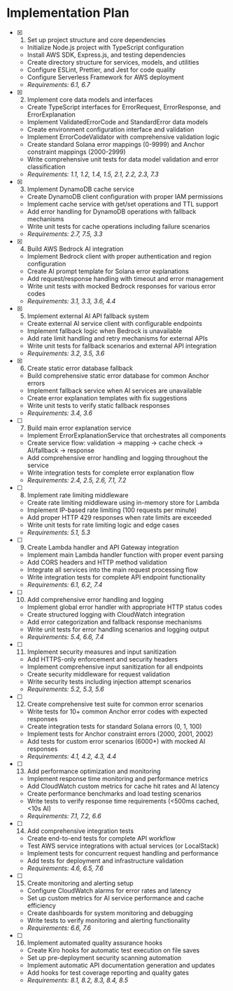 # Implementation Plan

- [x] 1. Set up project structure and core dependencies
  - Initialize Node.js project with TypeScript configuration
  - Install AWS SDK, Express.js, and testing dependencies
  - Create directory structure for services, models, and utilities
  - Configure ESLint, Prettier, and Jest for code quality
  - Configure Serverless Framework for AWS deployment
  - _Requirements: 6.1, 6.7_

- [x] 2. Implement core data models and interfaces
  - Create TypeScript interfaces for ErrorRequest, ErrorResponse, and ErrorExplanation
  - Implement ValidatedErrorCode and StandardError data models
  - Create environment configuration interface and validation
  - Implement ErrorCodeValidator with comprehensive validation logic
  - Create standard Solana error mappings (0-9999) and Anchor constraint mappings (2000-2999)
  - Write comprehensive unit tests for data model validation and error classification
  - _Requirements: 1.1, 1.2, 1.4, 1.5, 2.1, 2.2, 2.3, 7.3_

- [x] 3. Implement DynamoDB cache service







  - Create DynamoDB client configuration with proper IAM permissions
  - Implement cache service with get/set operations and TTL support
  - Add error handling for DynamoDB operations with fallback mechanisms
  - Write unit tests for cache operations including failure scenarios
  - _Requirements: 2.7, 7.5, 3.3_

- [x] 4. Build AWS Bedrock AI integration





  - Implement Bedrock client with proper authentication and region configuration
  - Create AI prompt template for Solana error explanations
  - Add request/response handling with timeout and error management
  - Write unit tests with mocked Bedrock responses for various error codes
  - _Requirements: 3.1, 3.3, 3.6, 4.4_

- [x] 5. Implement external AI API fallback system



  - Create external AI service client with configurable endpoints
  - Implement fallback logic when Bedrock is unavailable
  - Add rate limit handling and retry mechanisms for external APIs
  - Write unit tests for fallback scenarios and external API integration
  - _Requirements: 3.2, 3.5, 3.6_

- [x] 6. Create static error database fallback





  - Build comprehensive static error database for common Anchor errors
  - Implement fallback service when AI services are unavailable
  - Create error explanation templates with fix suggestions
  - Write unit tests to verify static fallback responses
  - _Requirements: 3.4, 3.6_

- [ ] 7. Build main error explanation service
  - Implement ErrorExplanationService that orchestrates all components
  - Create service flow: validation → mapping → cache check → AI/fallback → response
  - Add comprehensive error handling and logging throughout the service
  - Write integration tests for complete error explanation flow
  - _Requirements: 2.4, 2.5, 2.6, 7.1, 7.2_

- [ ] 8. Implement rate limiting middleware
  - Create rate limiting middleware using in-memory store for Lambda
  - Implement IP-based rate limiting (100 requests per minute)
  - Add proper HTTP 429 responses when rate limits are exceeded
  - Write unit tests for rate limiting logic and edge cases
  - _Requirements: 5.1, 5.3_

- [ ] 9. Create Lambda handler and API Gateway integration
  - Implement main Lambda handler function with proper event parsing
  - Add CORS headers and HTTP method validation
  - Integrate all services into the main request processing flow
  - Write integration tests for complete API endpoint functionality
  - _Requirements: 6.1, 6.2, 7.4_

- [ ] 10. Add comprehensive error handling and logging
  - Implement global error handler with appropriate HTTP status codes
  - Create structured logging with CloudWatch integration
  - Add error categorization and fallback response mechanisms
  - Write unit tests for error handling scenarios and logging output
  - _Requirements: 5.4, 6.6, 7.4_

- [ ] 11. Implement security measures and input sanitization
  - Add HTTPS-only enforcement and security headers
  - Implement comprehensive input sanitization for all endpoints
  - Create security middleware for request validation
  - Write security tests including injection attempt scenarios
  - _Requirements: 5.2, 5.3, 5.6_

- [ ] 12. Create comprehensive test suite for common error scenarios
  - Write tests for 10+ common Anchor error codes with expected responses
  - Create integration tests for standard Solana errors (0, 1, 100)
  - Implement tests for Anchor constraint errors (2000, 2001, 2002)
  - Add tests for custom error scenarios (6000+) with mocked AI responses
  - _Requirements: 4.1, 4.2, 4.3, 4.4_

- [ ] 13. Add performance optimization and monitoring
  - Implement response time monitoring and performance metrics
  - Add CloudWatch custom metrics for cache hit rates and AI latency
  - Create performance benchmarks and load testing scenarios
  - Write tests to verify response time requirements (<500ms cached, <10s AI)
  - _Requirements: 7.1, 7.2, 6.6_

- [ ] 14. Add comprehensive integration tests
  - Create end-to-end tests for complete API workflow
  - Test AWS service integrations with actual services (or LocalStack)
  - Implement tests for concurrent request handling and performance
  - Add tests for deployment and infrastructure validation
  - _Requirements: 4.6, 6.5, 7.6_

- [ ] 15. Create monitoring and alerting setup
  - Configure CloudWatch alarms for error rates and latency
  - Set up custom metrics for AI service performance and cache efficiency
  - Create dashboards for system monitoring and debugging
  - Write tests to verify monitoring and alerting functionality
  - _Requirements: 6.6, 7.6_

- [ ] 16. Implement automated quality assurance hooks
  - Create Kiro hooks for automatic test execution on file saves
  - Set up pre-deployment security scanning automation
  - Implement automatic API documentation generation and updates
  - Add hooks for test coverage reporting and quality gates
  - _Requirements: 8.1, 8.2, 8.3, 8.4, 8.5_